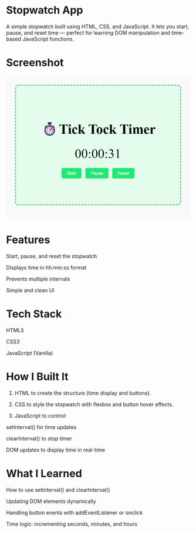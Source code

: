# Stopwatch App

A simple stopwatch built using HTML, CSS, and JavaScript. It lets you start, pause, and reset time — perfect for learning DOM manipulation and time-based JavaScript functions.


# Screenshot

![Screenshot](Screenshot.png)

# Features

Start, pause, and reset the stopwatch

Displays time in hh:mm:ss format

Prevents multiple intervals

Simple and clean UI


# Tech Stack

HTML5

CSS3

JavaScript (Vanilla)

# How I Built It

1. HTML to create the structure (time display and buttons).


2. CSS to style the stopwatch with flexbox and button hover effects.


3. JavaScript to control:

setInterval() for time updates

clearInterval() to stop timer

DOM updates to display time in real-time


# What I Learned

How to use setInterval() and clearInterval()

Updating DOM elements dynamically

Handling button events with addEventListener or onclick

Time logic: incrementing seconds, minutes, and hours
